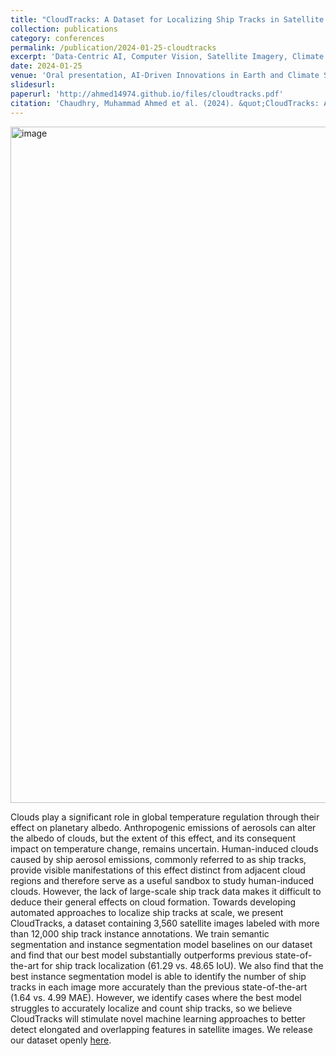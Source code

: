 ```yaml
---
title: "CloudTracks: A Dataset for Localizing Ship Tracks in Satellite Images of Clouds"
collection: publications
category: conferences
permalink: /publication/2024-01-25-cloudtracks
excerpt: 'Data-Centric AI, Computer Vision, Satellite Imagery, Climate Change'
date: 2024-01-25
venue: 'Oral presentation, AI-Driven Innovations in Earth and Climate Sciences, Conference of the American Geologists Union 2024'
slidesurl: 
paperurl: 'http://ahmed14974.github.io/files/cloudtracks.pdf'
citation: 'Chaudhry, Muhammad Ahmed et al. (2024). &quot;CloudTracks: A Dataset for Localizing Ship Tracks in Satellite Images of Clouds&quot; <i>AI-Driven Innovations in Earth and Climate Sciences, Conference of the American Geologists Union 2024</i>.'
---
```

<img width="1082" alt="image" src="https://github.com/user-attachments/assets/fe6c2602-49f7-4746-9a64-7df39597d8ec">

Clouds play a significant role in global temperature regulation through their effect on planetary albedo. Anthropogenic emissions of aerosols can alter the albedo of clouds, but the extent of this effect, and its consequent impact on temperature change, remains uncertain. Human-induced clouds caused by ship aerosol emissions, commonly referred to as ship tracks, provide visible manifestations of this effect distinct from adjacent cloud regions and therefore serve as a useful sandbox to study human-induced clouds. However, the lack of large-scale ship track data makes it difficult to deduce their general effects on cloud formation. Towards developing automated approaches to localize ship tracks at scale, we present CloudTracks, a dataset containing 3,560 satellite images labeled with more than 12,000 ship track instance annotations. We train semantic segmentation and instance segmentation model baselines on our dataset and find that our best model substantially outperforms previous state-of-the-art for ship track localization (61.29 vs. 48.65 IoU). We also find that the best instance segmentation model is able to identify the number of ship tracks in each image more accurately than the previous state-of-the-art (1.64 vs. 4.99 MAE). However, we identify cases where the best model struggles to accurately localize and count ship tracks, so we believe CloudTracks will stimulate novel machine learning approaches to better detect elongated and overlapping features in satellite images. We release our dataset openly [here](https://zenodo.org/records/10042922).
